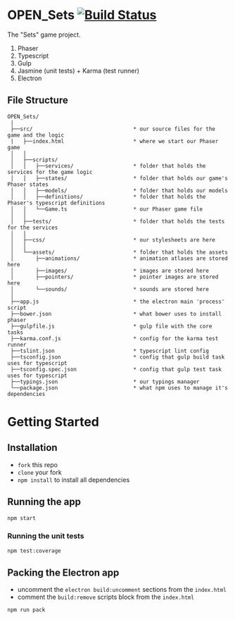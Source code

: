 # OPEN_Sets [![Build Status](https://travis-ci.org/OpenTheWindows/OPEN_Sets.svg?branch=master)](https://travis-ci.org/OpenTheWindows/OPEN_Sets)
The "Sets" game project.

1. Phaser
2. Typescript
3. Gulp
4. Jasmine (unit tests) + Karma (test runner)
5. Electron

## File Structure
```
OPEN_Sets/
 |
 ├──src/                                * our source files for the game and the logic
 |   ├──index.html                      * where we start our Phaser game
 │   │        
 │   ├──scripts/                        
 │   │   ├──services/                   * folder that holds the services for the game logic
 │   │   ├──states/                     * folder that holds our game's Phaser states
 │   │   ├──models/                     * folder that holds our models
 │   │   ├──definitions/                * folder that holds the Phaser's typescript definitions
 │   │   └──Game.ts                     * our Phaser game file
 │   │        
 │   ├──tests/                          * folder that holds the tests for the services
 │   │        
 │   ├──css/                            * our stylesheets are here
 │   │     
 │   └──assets/                         * folder that holds the assets
 │       ├──animations/                 * animation atlases are stored here
 │       ├──images/                     * images are stored here
 │       ├──pointers/                   * pointer images are stored here
 │       └──sounds/                     * sounds are stored here  
 │        
 ├──app.js                              * the electron main 'process' script
 ├──bower.json                          * what bower uses to install phaser
 ├──gulpfile.js                         * gulp file with the core tasks
 ├──karma.conf.js                       * config for the karma test runner
 ├──tslint.json                         * typescript lint config
 ├──tsconfig.json                       * config that gulp build task uses for typescript
 ├──tsconfig.spec.json                  * config that gulp test task uses for typescript
 ├──typings.json                        * our typings manager
 └──package.json                        * what npm uses to manage it's dependencies
```

# Getting Started

## Installation
* `fork` this repo
* `clone` your fork
* `npm install` to install all dependencies

## Running the app
```bash
npm start
```

### Running the unit tests
```bash
npm test:coverage
```

## Packing the Electron app
* uncomment the `electron build:uncomment` sections from the `index.html`
* comment the `build:remove` scripts block from the `index.html`
```bash
npm run pack
```
